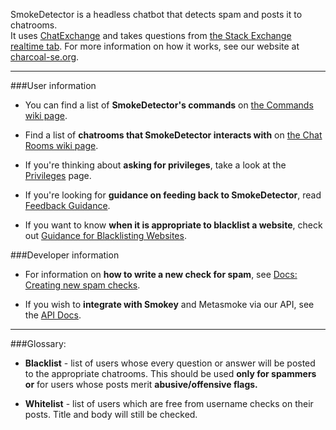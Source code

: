 SmokeDetector is a headless chatbot that detects spam and posts it to chatrooms.  
It uses [ChatExchange](https://github.com/Manishearth/ChatExchange) and takes questions from [the Stack Exchange realtime tab](http://stackexchange.com/questions?tab=realtime). For more information on how it works, see our website at [charcoal-se.org](http://charcoal-se.org/).

***

###User information

 - You can find a list of **SmokeDetector's commands** on [the Commands wiki page](https://github.com/Charcoal-SE/SmokeDetector/wiki/Commands).

 - Find a list of **chatrooms that SmokeDetector interacts with** on [the Chat Rooms wiki page](https://github.com/Charcoal-SE/SmokeDetector/wiki/Chat-Rooms).

 - If you're thinking about **asking for privileges**, take a look at the [Privileges](https://github.com/Charcoal-SE/SmokeDetector/wiki/Privileges) page.

 - If you're looking for **guidance on feeding back to SmokeDetector**, read [Feedback Guidance](https://github.com/Charcoal-SE/SmokeDetector/wiki/Feedback-Guidance).

 - If you want to know **when it is appropriate to blacklist a website**, check out [Guidance for Blacklisting Websites](https://github.com/Charcoal-SE/SmokeDetector/wiki/Guidance-for-Blacklisting-Websites).

###Developer information

 - For information on **how to write a new check for spam**, see [Docs: Creating new spam checks](https://github.com/Charcoal-SE/SmokeDetector/wiki/Docs:-Creating-new-spam-checks).

 - If you wish to **integrate with Smokey** and Metasmoke via our API, see the [API Docs](https://github.com/Charcoal-SE/metasmoke/wiki/API-Documentation).

***
###Glossary:

- **Blacklist** - list of users whose every question or answer will be posted to the appropriate chatrooms. This should be used **only for spammers or** for users whose posts merit **abusive/offensive flags.**

- **Whitelist** - list of users which are free from username checks on their posts. Title and body will still be checked.